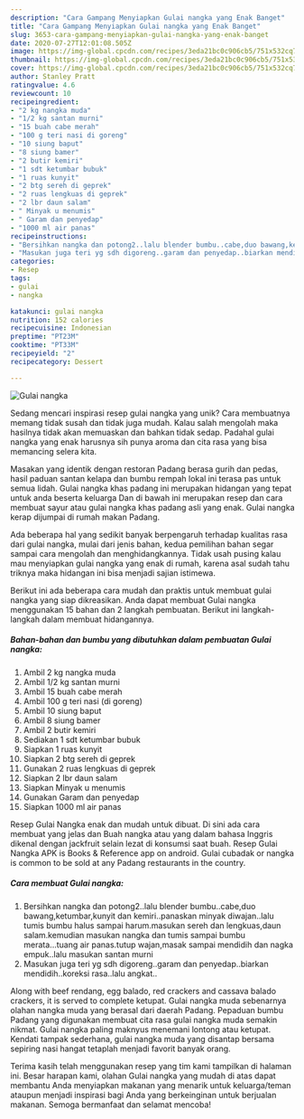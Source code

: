 ```yaml
---
description: "Cara Gampang Menyiapkan Gulai nangka yang Enak Banget"
title: "Cara Gampang Menyiapkan Gulai nangka yang Enak Banget"
slug: 3653-cara-gampang-menyiapkan-gulai-nangka-yang-enak-banget
date: 2020-07-27T12:01:08.505Z
image: https://img-global.cpcdn.com/recipes/3eda21bc0c906cb5/751x532cq70/gulai-nangka-foto-resep-utama.jpg
thumbnail: https://img-global.cpcdn.com/recipes/3eda21bc0c906cb5/751x532cq70/gulai-nangka-foto-resep-utama.jpg
cover: https://img-global.cpcdn.com/recipes/3eda21bc0c906cb5/751x532cq70/gulai-nangka-foto-resep-utama.jpg
author: Stanley Pratt
ratingvalue: 4.6
reviewcount: 10
recipeingredient:
- "2 kg nangka muda"
- "1/2 kg santan murni"
- "15 buah cabe merah"
- "100 g teri nasi di goreng"
- "10 siung baput"
- "8 siung bamer"
- "2 butir kemiri"
- "1 sdt ketumbar bubuk"
- "1 ruas kunyit"
- "2 btg sereh di geprek"
- "2 ruas lengkuas di geprek"
- "2 lbr daun salam"
- " Minyak u menumis"
- " Garam dan penyedap"
- "1000 ml air panas"
recipeinstructions:
- "Bersihkan nangka dan potong2..lalu blender bumbu..cabe,duo bawang,ketumbar,kunyit dan kemiri..panaskan minyak diwajan..lalu tumis bumbu halus sampai harum.masukan sereh dan lengkuas,daun salam.kemudian masukan nangka dan tumis sampai bumbu merata...tuang air panas.tutup wajan,masak sampai mendidih dan nagka empuk..lalu masukan santan murni"
- "Masukan juga teri yg sdh digoreng..garam dan penyedap..biarkan mendidih..koreksi rasa..lalu angkat.."
categories:
- Resep
tags:
- gulai
- nangka

katakunci: gulai nangka 
nutrition: 152 calories
recipecuisine: Indonesian
preptime: "PT23M"
cooktime: "PT33M"
recipeyield: "2"
recipecategory: Dessert

---
```



![Gulai nangka](https://img-global.cpcdn.com/recipes/3eda21bc0c906cb5/751x532cq70/gulai-nangka-foto-resep-utama.jpg)

Sedang mencari inspirasi resep gulai nangka yang unik? Cara membuatnya memang tidak susah dan tidak juga mudah. Kalau salah mengolah maka hasilnya tidak akan memuaskan dan bahkan tidak sedap. Padahal gulai nangka yang enak harusnya sih punya aroma dan cita rasa yang bisa memancing selera kita.

Masakan yang identik dengan restoran Padang berasa gurih dan pedas, hasil paduan santan kelapa dan bumbu rempah lokal ini terasa pas untuk semua lidah. Gulai nangka khas padang ini merupakan hidangan yang tepat untuk anda beserta keluarga Dan di bawah ini merupakan resep dan cara membuat sayur atau gulai nangka khas padang asli yang enak. Gulai nangka kerap dijumpai di rumah makan Padang.

Ada beberapa hal yang sedikit banyak berpengaruh terhadap kualitas rasa dari gulai nangka, mulai dari jenis bahan, kedua pemilihan bahan segar sampai cara mengolah dan menghidangkannya. Tidak usah pusing kalau mau menyiapkan gulai nangka yang enak di rumah, karena asal sudah tahu triknya maka hidangan ini bisa menjadi sajian istimewa.


Berikut ini ada beberapa cara mudah dan praktis untuk membuat gulai nangka yang siap dikreasikan. Anda dapat membuat Gulai nangka menggunakan 15 bahan dan 2 langkah pembuatan. Berikut ini langkah-langkah dalam membuat hidangannya.

<!--inarticleads1-->

##### Bahan-bahan dan bumbu yang dibutuhkan dalam pembuatan Gulai nangka:

1. Ambil 2 kg nangka muda
1. Ambil 1/2 kg santan murni
1. Ambil 15 buah cabe merah
1. Ambil 100 g teri nasi (di goreng)
1. Ambil 10 siung baput
1. Ambil 8 siung bamer
1. Ambil 2 butir kemiri
1. Sediakan 1 sdt ketumbar bubuk
1. Siapkan 1 ruas kunyit
1. Siapkan 2 btg sereh di geprek
1. Gunakan 2 ruas lengkuas di geprek
1. Siapkan 2 lbr daun salam
1. Siapkan  Minyak u menumis
1. Gunakan  Garam dan penyedap
1. Siapkan 1000 ml air panas


Resep Gulai Nangka enak dan mudah untuk dibuat. Di sini ada cara membuat yang jelas dan Buah nangka atau yang dalam bahasa Inggris dikenal dengan jackfruit selain lezat di konsumsi saat buah. Resep Gulai Nangka APK is Books &amp; Reference app on android. Gulai cubadak or nangka is common to be sold at any Padang restaurants in the country. 

<!--inarticleads2-->

##### Cara membuat Gulai nangka:

1. Bersihkan nangka dan potong2..lalu blender bumbu..cabe,duo bawang,ketumbar,kunyit dan kemiri..panaskan minyak diwajan..lalu tumis bumbu halus sampai harum.masukan sereh dan lengkuas,daun salam.kemudian masukan nangka dan tumis sampai bumbu merata...tuang air panas.tutup wajan,masak sampai mendidih dan nagka empuk..lalu masukan santan murni
1. Masukan juga teri yg sdh digoreng..garam dan penyedap..biarkan mendidih..koreksi rasa..lalu angkat..


Along with beef rendang, egg balado, red crackers and cassava balado crackers, it is served to complete ketupat. Gulai nangka muda sebenarnya olahan nangka muda yang berasal dari daerah Padang. Pepaduan bumbu Padang yang digunakan membuat cita rasa gulai nangka muda semakin nikmat. Gulai nangka paling maknyus menemani lontong atau ketupat. Kendati tampak sederhana, gulai nangka muda yang disantap bersama sepiring nasi hangat tetaplah menjadi favorit banyak orang. 

Terima kasih telah menggunakan resep yang tim kami tampilkan di halaman ini. Besar harapan kami, olahan Gulai nangka yang mudah di atas dapat membantu Anda menyiapkan makanan yang menarik untuk keluarga/teman ataupun menjadi inspirasi bagi Anda yang berkeinginan untuk berjualan makanan. Semoga bermanfaat dan selamat mencoba!
